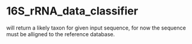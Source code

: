 # 16S_rRNA_data_classifier

will return a likely taxon for given input sequence, for now the sequence must be alligned to the reference database.
